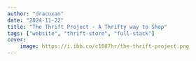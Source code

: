 ```yaml
---
author: "dracuxan"
date: "2024-11-22"
title: "The Thrift Project - A Thrifty way to Shop"
tags: ["website", "thrift-store", "full-stack"]
cover:
    image: https://i.ibb.co/c1087hr/the-thrift-project.png
---
```


